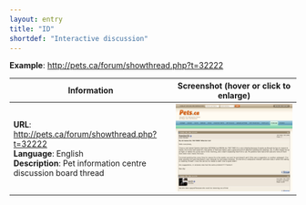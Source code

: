 ```yaml
---
layout: entry
title: "ID"
shortdef: "Interactive discussion"
---
```


**Example**: <http://pets.ca/forum/showthread.php?t=32222>

<!-- details -->

<!-- START GENERATED SCREENSHOT GALLERY -->
<!--     NOTE: this screenshot gallery is automatically generated.       -->
<!--     Please avoid modifying it manually: any changes will be         -->
<!--     overwritten the next time the generation script is run.         -->
<table class="website-examples">
  <thead>
    <tr>
      <th class="website-examples-col-1">Information</th>
      <th class="website-examples-col-2">Screenshot (hover or click to enlarge)</th>
    </tr>
  </thead>
  <tbody>
    <tr>
      <td>
        <div class="img-url"><b>URL</b>: <a href="http://pets.ca/forum/showthread.php?t=32222">http://pets.ca/forum/showthread.php?t=32222</a></div>
        <div class="img-info"><b>Language</b>: English</div>
        <div class="img-info"><b>Description</b>: Pet information centre discussion board thread</div>
      </td>
      <td><a href="../static/screenshots/ID/pets.ca_forum_showthread.php_t_32222--2048x1536.png"><img class="thumbnail" src="../static/screenshots/ID/pets.ca_forum_showthread.php_t_32222--2048x1536.png" alt="screenshot of pets.ca_forum_showthread.php_t_32222--2048x1536"></a></td>
    </tr>
  </tbody>
</table>
<!-- END GENERATED SCREENSHOT GALLERY -->
